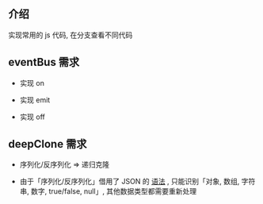 ## 介绍

实现常用的 js 代码, 在分支查看不同代码

## eventBus 需求

  - 实现 on
    
  - 实现 emit
    
  - 实现 off

## deepClone 需求

  - 序列化/反序列化 => 递归克隆

  - 由于「序列化/反序列化」借用了 JSON 的 [语法](https://www.json.org/json-en.html) , 只能识别「对象, 数组, 字符串, 数字, true/false, null」,  其他数据类型都需要重新处理
